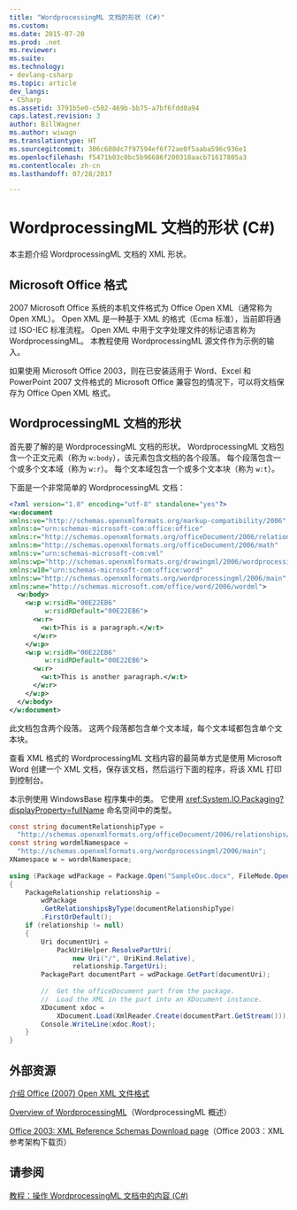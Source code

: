 ```yaml
---
title: "WordprocessingML 文档的形状 (C#)"
ms.custom: 
ms.date: 2015-07-20
ms.prod: .net
ms.reviewer: 
ms.suite: 
ms.technology:
- devlang-csharp
ms.topic: article
dev_langs:
- CSharp
ms.assetid: 3791b5e0-c502-469b-bb75-a7bf6fdd0a94
caps.latest.revision: 3
author: BillWagner
ms.author: wiwagn
ms.translationtype: HT
ms.sourcegitcommit: 306c608dc7f97594ef6f72ae0f5aaba596c936e1
ms.openlocfilehash: f5471b03c0bc5b96686f200318aacb71617805a3
ms.contentlocale: zh-cn
ms.lasthandoff: 07/28/2017

---
```

# <a name="shape-of-wordprocessingml-documents-c"></a>WordprocessingML 文档的形状 (C#)
本主题介绍 WordprocessingML 文档的 XML 形状。  
  
## <a name="microsoft-office-formats"></a>Microsoft Office 格式  
 2007 Microsoft Office 系统的本机文件格式为 Office Open XML（通常称为 Open XML）。 Open XML 是一种基于 XML 的格式（Ecma 标准），当前即将通过 ISO-IEC 标准流程。 Open XML 中用于文字处理文件的标记语言称为 WordprocessingML。 本教程使用 WordprocessingML 源文件作为示例的输入。  
  
 如果使用 Microsoft Office 2003，则在已安装适用于 Word、Excel 和 PowerPoint 2007 文件格式的 Microsoft Office 兼容包的情况下，可以将文档保存为 Office Open XML 格式。  
  
## <a name="the-shape-of-wordprocessingml-documents"></a>WordprocessingML 文档的形状  
 首先要了解的是 WordprocessingML 文档的形状。 WordprocessingML 文档包含一个正文元素（称为 `w:body`），该元素包含文档的各个段落。 每个段落包含一个或多个文本域（称为 `w:r`）。 每个文本域包含一个或多个文本块（称为 `w:t`）。  
  
 下面是一个非常简单的 WordprocessingML 文档：  
  
```xml  
<?xml version="1.0" encoding="utf-8" standalone="yes"?>  
<w:document  
xmlns:ve="http://schemas.openxmlformats.org/markup-compatibility/2006"  
xmlns:o="urn:schemas-microsoft-com:office:office"  
xmlns:r="http://schemas.openxmlformats.org/officeDocument/2006/relationships"  
xmlns:m="http://schemas.openxmlformats.org/officeDocument/2006/math"  
xmlns:v="urn:schemas-microsoft-com:vml"  
xmlns:wp="http://schemas.openxmlformats.org/drawingml/2006/wordprocessingDrawing"  
xmlns:w10="urn:schemas-microsoft-com:office:word"  
xmlns:w="http://schemas.openxmlformats.org/wordprocessingml/2006/main"  
xmlns:wne="http://schemas.microsoft.com/office/word/2006/wordml">  
  <w:body>  
    <w:p w:rsidR="00E22EB6"  
         w:rsidRDefault="00E22EB6">  
      <w:r>  
        <w:t>This is a paragraph.</w:t>  
      </w:r>  
    </w:p>  
    <w:p w:rsidR="00E22EB6"  
         w:rsidRDefault="00E22EB6">  
      <w:r>  
        <w:t>This is another paragraph.</w:t>  
      </w:r>  
    </w:p>  
  </w:body>  
</w:document>  
```  
  
 此文档包含两个段落。 这两个段落都包含单个文本域，每个文本域都包含单个文本块。  
  
 查看 XML 格式的 WordprocessingML 文档内容的最简单方式是使用 Microsoft Word 创建一个 XML 文档，保存该文档，然后运行下面的程序，将该 XML 打印到控制台。  
  
 本示例使用 WindowsBase 程序集中的类。 它使用 <xref:System.IO.Packaging?displayProperty=fullName> 命名空间中的类型。  
  
```csharp  
const string documentRelationshipType =  
  "http://schemas.openxmlformats.org/officeDocument/2006/relationships/officeDocument";  
const string wordmlNamespace =  
  "http://schemas.openxmlformats.org/wordprocessingml/2006/main";  
XNamespace w = wordmlNamespace;  
  
using (Package wdPackage = Package.Open("SampleDoc.docx", FileMode.Open, FileAccess.Read))  
{  
    PackageRelationship relationship =  
        wdPackage  
        .GetRelationshipsByType(documentRelationshipType)  
        .FirstOrDefault();  
    if (relationship != null)  
    {  
        Uri documentUri =  
            PackUriHelper.ResolvePartUri(  
                new Uri("/", UriKind.Relative),  
                relationship.TargetUri);  
        PackagePart documentPart = wdPackage.GetPart(documentUri);  
  
        //  Get the officeDocument part from the package.  
        //  Load the XML in the part into an XDocument instance.  
        XDocument xdoc =  
            XDocument.Load(XmlReader.Create(documentPart.GetStream()));  
        Console.WriteLine(xdoc.Root);  
    }  
}  
```  
  
## <a name="external-resources"></a>外部资源  
 [介绍 Office (2007) Open XML 文件格式](http://go.microsoft.com/fwlink/?LinkId=98093)  
  
 [Overview of WordprocessingML](http://go.microsoft.com/fwlink/?LinkId=98094)（WordprocessingML 概述）  
  
 [Office 2003: XML Reference Schemas Download page](http://go.microsoft.com/fwlink/?LinkId=98095)（Office 2003：XML 参考架构下载页）  
  
## <a name="see-also"></a>请参阅  
 [教程：操作 WordprocessingML 文档中的内容 (C#)](../../../../csharp/programming-guide/concepts/linq/tutorial-manipulating-content-in-a-wordprocessingml-document.md)

